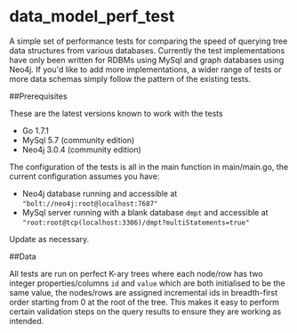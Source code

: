 data_model_perf_test
====================

A simple set of performance tests for comparing the speed of querying tree data structures from various databases. Currently
the test implementations have only been written for RDBMs using MySql and graph databases using Neo4j. If you'd like to add
more implementations, a wider range of tests or more data schemas simply follow the pattern of the existing tests.

##Prerequisites

These are the latest versions known to work with the tests

+ Go 1.7.1
+ MySql 5.7 (community edition)
+ Neo4j 3.0.4 (community edition)

The configuration of the tests is all in the main function in main/main.go, the current configuration assumes you have:

+ Neo4j database running and accessible at `"bolt://neo4j:root@localhost:7687"`
+ MySql server running with a blank database `dmpt` and accessible at `"root:root@tcp(localhost:3306)/dmpt?multiStatements=true"`

Update as necessary.

##Data

All tests are run on perfect K-ary trees where each node/row has two integer properties/columns `id` and `value` which
are both initialised to be the same value, the nodes/rows are assigned incremental ids in breadth-first order starting
from 0 at the root of the tree. This makes it easy to perform certain validation steps on the query results to ensure they
are working as intended.